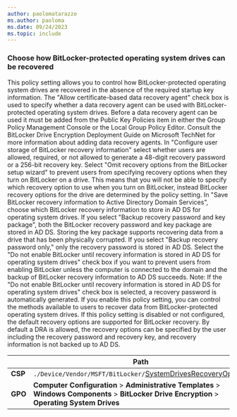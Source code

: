 ```yaml
---
author: paolomatarazzo
ms.author: paoloma
ms.date: 09/24/2023
ms.topic: include
---
```


### Choose how BitLocker-protected operating system drives can be recovered

This policy setting allows you to control how BitLocker-protected operating system drives are recovered in the absence of the required startup key information. The "Allow certificate-based data recovery agent" check box is used to specify whether a data recovery agent can be used with BitLocker-protected operating system drives. Before a data recovery agent can be used it must be added from the Public Key Policies item in either the Group Policy Management Console or the Local Group Policy Editor. Consult the BitLocker Drive Encryption Deployment Guide on Microsoft TechNet for more information about adding data recovery agents. In "Configure user storage of BitLocker recovery information" select whether users are allowed, required, or not allowed to generate a 48-digit recovery password or a 256-bit recovery key. Select "Omit recovery options from the BitLocker setup wizard" to prevent users from specifying recovery options when they turn on BitLocker on a drive. This means that you will not be able to specify which recovery option to use when you turn on BitLocker, instead BitLocker recovery options for the drive are determined by the policy setting. In "Save BitLocker recovery information to Active Directory Domain Services", choose which BitLocker recovery information to store in AD DS for operating system drives. If you select "Backup recovery password and key package", both the BitLocker recovery password and key package are stored in AD DS. Storing the key package supports recovering data from a drive that has been physically corrupted. If you select "Backup recovery password only," only the recovery password is stored in AD DS. Select the "Do not enable BitLocker until recovery information is stored in AD DS for operating system drives" check box if you want to prevent users from enabling BitLocker unless the computer is connected to the domain and the backup of BitLocker recovery information to AD DS succeeds. Note: If the "Do not enable BitLocker until recovery information is stored in AD DS for operating system drives" check box is selected, a recovery password is automatically generated. If you enable this policy setting, you can control the methods available to users to recover data from BitLocker-protected operating system drives. If this policy setting is disabled or not configured, the default recovery options are supported for BitLocker recovery. By default a DRA is allowed, the recovery options can be specified by the user including the recovery password and recovery key, and recovery information is not backed up to AD DS.

|  | Path |
|--|--|
| **CSP** | `./Device/Vendor/MSFT/BitLocker/`[SystemDrivesRecoveryOptions](/windows/client-management/mdm/bitlocker-csp#systemdrivesrecoveryoptions)|
| **GPO** | **Computer Configuration** > **Administrative Templates** > **Windows Components** > **BitLocker Drive Encryption** > **Operating System Drives** |
